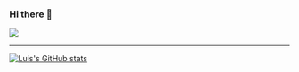 ### Hi there 👋

<!--
**LuisAPI/LuisAPI** is a ✨ _special_ ✨ repository because its `README.md` (this file) appears on your GitHub profile.

Here are some ideas to get you started:

- 🔭 I’m currently working on ...
- 🌱 I’m currently learning ...
- 👯 I’m looking to collaborate on ...
- 🤔 I’m looking for help with ...
- 💬 Ask me about ...
- 📫 How to reach me: ...
- 😄 Pronouns: ...
- ⚡ Fun fact: ...
-->

![](https://social-cdn.vivaldi.net/system/accounts/headers/109/381/802/621/232/583/original/c0ef3a79ad593916.png)

-----

[![Luis's GitHub stats](https://github-readme-stats.vercel.app/api?username=LuisAPI)](https://github.com/anuraghazra/github-readme-stats)
